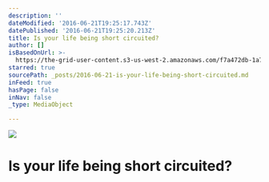 ```yaml
---
description: ''
dateModified: '2016-06-21T19:25:17.743Z'
datePublished: '2016-06-21T19:25:20.213Z'
title: Is your life being short circuited?
author: []
isBasedOnUrl: >-
  https://the-grid-user-content.s3-us-west-2.amazonaws.com/f7a472db-1a79-4349-80a2-e4ac6f9cf137.jpg
starred: true
sourcePath: _posts/2016-06-21-is-your-life-being-short-circuited.md
inFeed: true
hasPage: false
inNav: false
_type: MediaObject

---
```

![](https://the-grid-user-content.s3-us-west-2.amazonaws.com/f7a472db-1a79-4349-80a2-e4ac6f9cf137.jpg)

# Is your life being short circuited?
